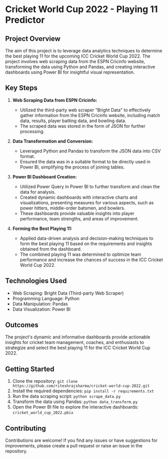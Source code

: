 # Cricket World Cup 2022 - Playing 11 Predictor

## Project Overview
The aim of this project is to leverage data analytics techniques to determine the best playing 11 for the upcoming ICC Cricket World Cup 2022. The project involves web scraping data from the ESPN Cricinfo website, transforming the data using Python and Pandas, and creating interactive dashboards using Power BI for insightful visual representation.

## Key Steps
1. **Web Scraping Data from ESPN Cricinfo:**
   - Utilized the third-party web scraper "Bright Data" to effectively gather information from the ESPN Cricinfo website, including match data, results, player batting data, and bowling data.
   - The scraped data was stored in the form of JSON for further processing.

2. **Data Transformation and Conversion:**
   - Leveraged Python and Pandas to transform the JSON data into CSV format.
   - Ensured the data was in a suitable format to be directly used in Power BI, simplifying the process of joining tables.

3. **Power BI Dashboard Creation:**
   - Utilized Power Query in Power BI to further transform and clean the data for analysis.
   - Created dynamic dashboards with interactive charts and visualizations, presenting measures for various aspects, such as power hitters, middle-order batsmen, and bowlers.
   - These dashboards provide valuable insights into player performance, team strengths, and areas of improvement.

4. **Forming the Best Playing 11:**
   - Applied data-driven analysis and decision-making techniques to form the best playing 11 based on the requirements and insights obtained from the dashboard.
   - The combined playing 11 was determined to optimize team performance and increase the chances of success in the ICC Cricket World Cup 2022.

## Technologies Used
- Web Scraping: Bright Data (Third-party Web Scraper)
- Programming Language: Python
- Data Manipulation: Pandas
- Data Visualization: Power BI

## Outcomes
The project's dynamic and informative dashboards provide actionable insights for cricket team management, coaches, and enthusiasts to strategize and select the best playing 11 for the ICC Cricket World Cup 2022.

## Getting Started
1. Clone the repository: `git clone https://github.com/riteshrajsharma/cricket-world-cup-2022.git`
2. Install the required dependencies: `pip install -r requirements.txt`
3. Run the data scraping script: `python scrape_data.py`
4. Transform the data using Pandas: `python data_transform.py`
5. Open the Power BI file to explore the interactive dashboards: `cricket_world_cup_2022.pbix`

## Contributing
Contributions are welcome! If you find any issues or have suggestions for improvements, please create a pull request or raise an issue in the repository.

